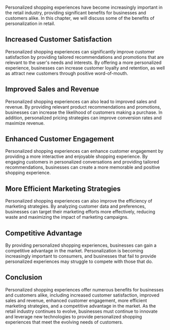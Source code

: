

Personalized shopping experiences have become increasingly important in the retail industry, providing significant benefits for businesses and customers alike. In this chapter, we will discuss some of the benefits of personalization in retail.

Increased Customer Satisfaction
-------------------------------

Personalized shopping experiences can significantly improve customer satisfaction by providing tailored recommendations and promotions that are relevant to the user's needs and interests. By offering a more personalized experience, businesses can increase customer loyalty and retention, as well as attract new customers through positive word-of-mouth.

Improved Sales and Revenue
--------------------------

Personalized shopping experiences can also lead to improved sales and revenue. By providing relevant product recommendations and promotions, businesses can increase the likelihood of customers making a purchase. In addition, personalized pricing strategies can improve conversion rates and maximize revenue.

Enhanced Customer Engagement
----------------------------

Personalized shopping experiences can enhance customer engagement by providing a more interactive and enjoyable shopping experience. By engaging customers in personalized conversations and providing tailored recommendations, businesses can create a more memorable and positive shopping experience.

More Efficient Marketing Strategies
-----------------------------------

Personalized shopping experiences can also improve the efficiency of marketing strategies. By analyzing customer data and preferences, businesses can target their marketing efforts more effectively, reducing waste and maximizing the impact of marketing campaigns.

Competitive Advantage
---------------------

By providing personalized shopping experiences, businesses can gain a competitive advantage in the market. Personalization is becoming increasingly important to consumers, and businesses that fail to provide personalized experiences may struggle to compete with those that do.

Conclusion
----------

Personalized shopping experiences offer numerous benefits for businesses and customers alike, including increased customer satisfaction, improved sales and revenue, enhanced customer engagement, more efficient marketing strategies, and a competitive advantage in the market. As the retail industry continues to evolve, businesses must continue to innovate and leverage new technologies to provide personalized shopping experiences that meet the evolving needs of customers.

